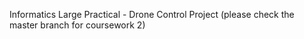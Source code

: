 Informatics Large Practical - Drone Control Project
(please check the master branch for coursework 2)
